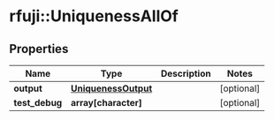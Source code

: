 # rfuji::UniquenessAllOf


## Properties
Name | Type | Description | Notes
------------ | ------------- | ------------- | -------------
**output** | [**UniquenessOutput**](Uniqueness_output.md) |  | [optional] 
**test_debug** | **array[character]** |  | [optional] 


